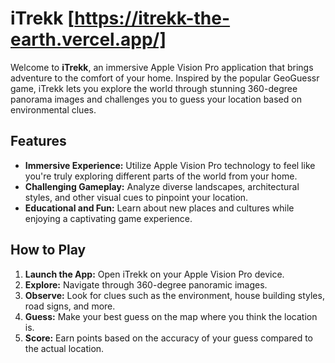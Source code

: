 # iTrekk [https://itrekk-the-earth.vercel.app/]

Welcome to **iTrekk**, an immersive Apple Vision Pro application that brings adventure to the comfort of your home. Inspired by the popular GeoGuessr game, iTrekk lets you explore the world through stunning 360-degree panorama images and challenges you to guess your location based on environmental clues.

## Features

- **Immersive Experience:** Utilize Apple Vision Pro technology to feel like you're truly exploring different parts of the world from your home.
- **Challenging Gameplay:** Analyze diverse landscapes, architectural styles, and other visual cues to pinpoint your location.
- **Educational and Fun:** Learn about new places and cultures while enjoying a captivating game experience.

## How to Play

1. **Launch the App:** Open iTrekk on your Apple Vision Pro device.
2. **Explore:** Navigate through 360-degree panoramic images.
3. **Observe:** Look for clues such as the environment, house building styles, road signs, and more.
4. **Guess:** Make your best guess on the map where you think the location is.
5. **Score:** Earn points based on the accuracy of your guess compared to the actual location.
